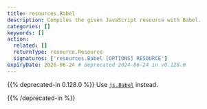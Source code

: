 ```yaml
---
title: resources.Babel
description: Compiles the given JavaScript resource with Babel.
categories: []
keywords: []
action:
  related: []
  returnType: resource.Resource
  signatures: ['resources.Babel [OPTIONS] RESOURCE']
expiryDate: 2026-06-24 # deprecated 2024-06-24 in v0.128.0
---
```


{{% deprecated-in 0.128.0 %}}
Use [`js.Babel`] instead.

[`js.Babel`]: /functions/js/babel/
{{% /deprecated-in %}}
